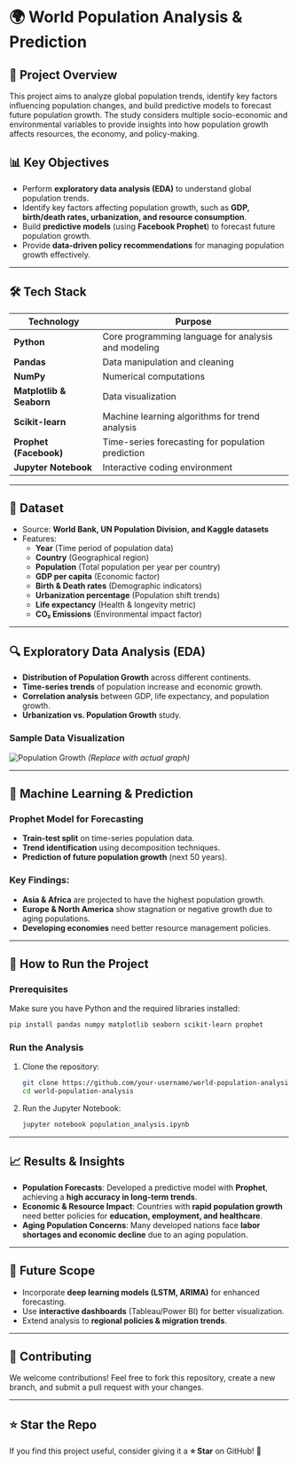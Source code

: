 # 🌍 World Population Analysis & Prediction

## 📌 Project Overview
This project aims to analyze global population trends, identify key factors influencing population changes, and build predictive models to forecast future population growth. The study considers multiple socio-economic and environmental variables to provide insights into how population growth affects resources, the economy, and policy-making.

## 📊 Key Objectives
- Perform **exploratory data analysis (EDA)** to understand global population trends.
- Identify key factors affecting population growth, such as **GDP, birth/death rates, urbanization, and resource consumption**.
- Build **predictive models** (using **Facebook Prophet**) to forecast future population growth.
- Provide **data-driven policy recommendations** for managing population growth effectively.

---
## 🛠️ Tech Stack
| Technology | Purpose |
|------------|---------|
| **Python** | Core programming language for analysis and modeling |
| **Pandas** | Data manipulation and cleaning |
| **NumPy** | Numerical computations |
| **Matplotlib & Seaborn** | Data visualization |
| **Scikit-learn** | Machine learning algorithms for trend analysis |
| **Prophet (Facebook)** | Time-series forecasting for population prediction |
| **Jupyter Notebook** | Interactive coding environment |

---
## 📂 Dataset
- Source: **World Bank, UN Population Division, and Kaggle datasets**
- Features:
  - **Year** (Time period of population data)
  - **Country** (Geographical region)
  - **Population** (Total population per year per country)
  - **GDP per capita** (Economic factor)
  - **Birth & Death rates** (Demographic indicators)
  - **Urbanization percentage** (Population shift trends)
  - **Life expectancy** (Health & longevity metric)
  - **CO₂ Emissions** (Environmental impact factor)

---
## 🔍 Exploratory Data Analysis (EDA)
- **Distribution of Population Growth** across different continents.
- **Time-series trends** of population increase and economic growth.
- **Correlation analysis** between GDP, life expectancy, and population growth.
- **Urbanization vs. Population Growth** study.

### Sample Data Visualization
![Population Growth](https://www.example.com/sample-graph.png) *(Replace with actual graph)*

---
## 🤖 Machine Learning & Prediction
### **Prophet Model for Forecasting**
- **Train-test split** on time-series population data.
- **Trend identification** using decomposition techniques.
- **Prediction of future population growth** (next 50 years).

### **Key Findings:**
- **Asia & Africa** are projected to have the highest population growth.
- **Europe & North America** show stagnation or negative growth due to aging populations.
- **Developing economies** need better resource management policies.

---
## 🚀 How to Run the Project
### **Prerequisites**
Make sure you have Python and the required libraries installed:
```sh
pip install pandas numpy matplotlib seaborn scikit-learn prophet
```

### **Run the Analysis**
1. Clone the repository:
   ```sh
   git clone https://github.com/your-username/world-population-analysis.git
   cd world-population-analysis
   ```
2. Run the Jupyter Notebook:
   ```sh
   jupyter notebook population_analysis.ipynb
   ```

---
## 📈 Results & Insights
- **Population Forecasts**: Developed a predictive model with **Prophet**, achieving a **high accuracy in long-term trends**.
- **Economic & Resource Impact**: Countries with **rapid population growth** need better policies for **education, employment, and healthcare**.
- **Aging Population Concerns**: Many developed nations face **labor shortages and economic decline** due to an aging population.

---
## 📢 Future Scope
- Incorporate **deep learning models (LSTM, ARIMA)** for enhanced forecasting.
- Use **interactive dashboards** (Tableau/Power BI) for better visualization.
- Extend analysis to **regional policies & migration trends**.

---
## 🤝 Contributing
We welcome contributions! Feel free to fork this repository, create a new branch, and submit a pull request with your changes.

---
## ⭐ Star the Repo
If you find this project useful, consider giving it a **⭐ Star** on GitHub! 🚀
